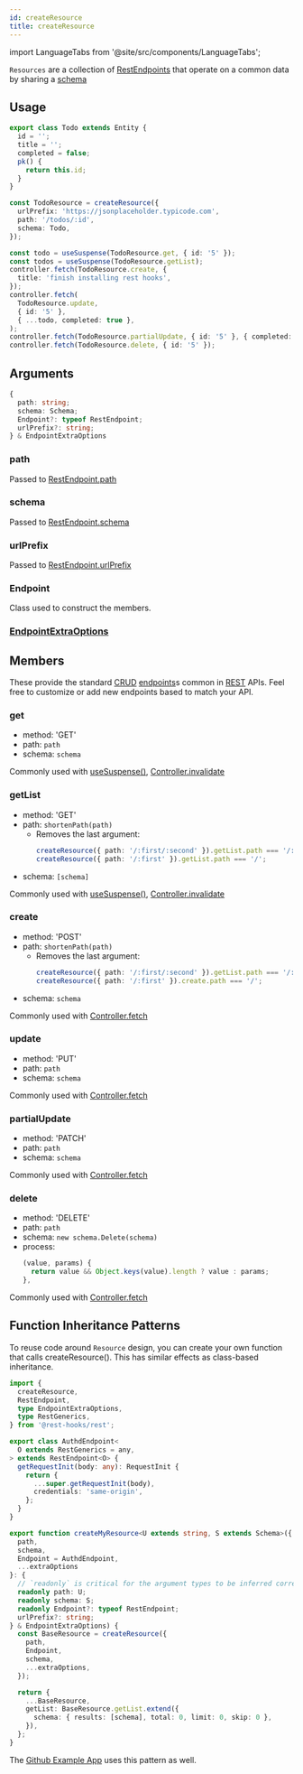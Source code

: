 ```yaml
---
id: createResource
title: createResource
---
```


<head>
  <title>createResource() - Collection of CRUD Endpoints</title>
  <meta name="docsearch:pagerank" content="20"/>
</head>

import LanguageTabs from '@site/src/components/LanguageTabs';

`Resources` are a collection of [RestEndpoints](./RestEndpoint.md) that operate on a common
data by sharing a [schema](./schema.md)

## Usage

```ts title="api/TodoResource.ts"
export class Todo extends Entity {
  id = '';
  title = '';
  completed = false;
  pk() {
    return this.id;
  }
}

const TodoResource = createResource({
  urlPrefix: 'https://jsonplaceholder.typicode.com',
  path: '/todos/:id',
  schema: Todo,
});
```

```ts
const todo = useSuspense(TodoResource.get, { id: '5' });
const todos = useSuspense(TodoResource.getList);
controller.fetch(TodoResource.create, {
  title: 'finish installing rest hooks',
});
controller.fetch(
  TodoResource.update,
  { id: '5' },
  { ...todo, completed: true },
);
controller.fetch(TodoResource.partialUpdate, { id: '5' }, { completed: true });
controller.fetch(TodoResource.delete, { id: '5' });
```

## Arguments

```ts
{
  path: string;
  schema: Schema;
  Endpoint?: typeof RestEndpoint;
  urlPrefix?: string;
} & EndpointExtraOptions
```

### path

Passed to [RestEndpoint.path](./RestEndpoint.md#path)

### schema

Passed to [RestEndpoint.schema](./RestEndpoint.md#schema)

### urlPrefix

Passed to [RestEndpoint.urlPrefix](./RestEndpoint.md#urlPrefix)

### Endpoint

Class used to construct the members.

### [EndpointExtraOptions](./RestEndpoint.md#endpoint-life-cycles)

## Members

These provide the standard [CRUD](https://en.wikipedia.org/wiki/Create,_read,_update_and_delete)
[endpoints](./Endpoint.md)s common in [REST](https://www.restapitutorial.com/) APIs. Feel free to customize or add
new endpoints based to match your API.

### get

- method: 'GET'
- path: `path`
- schema: `schema`

Commonly used with [useSuspense()](/docs/api/useSuspense), [Controller.invalidate](/docs/api/Controller#invalidate)

### getList

- method: 'GET'
- path: `shortenPath(path)`
  - Removes the last argument:
    ```ts
    createResource({ path: '/:first/:second' }).getList.path === '/:first';
    createResource({ path: '/:first' }).getList.path === '/';
    ```
- schema: `[schema]`

Commonly used with [useSuspense()](/docs/api/useSuspense), [Controller.invalidate](/docs/api/Controller#invalidate)

### create

- method: 'POST'
- path: `shortenPath(path)`
  - Removes the last argument:
    ```ts
    createResource({ path: '/:first/:second' }).getList.path === '/:first';
    createResource({ path: '/:first' }).create.path === '/';
    ```
- schema: `schema`

Commonly used with [Controller.fetch](/docs/api/Controller#fetch)

### update

- method: 'PUT'
- path: `path`
- schema: `schema`

Commonly used with [Controller.fetch](/docs/api/Controller#fetch)

### partialUpdate

- method: 'PATCH'
- path: `path`
- schema: `schema`

Commonly used with [Controller.fetch](/docs/api/Controller#fetch)

### delete

- method: 'DELETE'
- path: `path`
- schema: `new schema.Delete(schema)`
- process:
  ```ts
  (value, params) {
    return value && Object.keys(value).length ? value : params;
  },
  ```

Commonly used with [Controller.fetch](/docs/api/Controller#fetch)

## Function Inheritance Patterns

To reuse code around `Resource` design, you can create your own function that calls createResource().
This has similar effects as class-based inheritance.

```typescript
import {
  createResource,
  RestEndpoint,
  type EndpointExtraOptions,
  type RestGenerics,
} from '@rest-hooks/rest';

export class AuthdEndpoint<
  O extends RestGenerics = any,
> extends RestEndpoint<O> {
  getRequestInit(body: any): RequestInit {
    return {
      ...super.getRequestInit(body),
      credentials: 'same-origin',
    };
  }
}

export function createMyResource<U extends string, S extends Schema>({
  path,
  schema,
  Endpoint = AuthdEndpoint,
  ...extraOptions
}: {
  // `readonly` is critical for the argument types to be inferred correctly
  readonly path: U;
  readonly schema: S;
  readonly Endpoint?: typeof RestEndpoint;
  urlPrefix?: string;
} & EndpointExtraOptions) {
  const BaseResource = createResource({
    path,
    Endpoint,
    schema,
    ...extraOptions,
  });

  return {
    ...BaseResource,
    getList: BaseResource.getList.extend({
      schema: { results: [schema], total: 0, limit: 0, skip: 0 },
    }),
  };
}
```

The [Github Example App](https://stackblitz.com/github/coinbase/rest-hooks/tree/master/examples/github-app?file=src%2Fresources%2FBase.ts)
uses this pattern as well.

